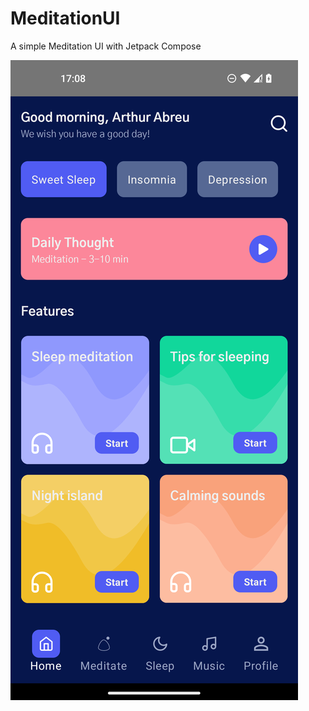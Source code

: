 # MeditationUI
A simple Meditation UI with Jetpack Compose

![alt text](https://github.com/arthurabreu/MeditationUI/blob/master/Screenshot_20230706-170808.png?raw=true)
